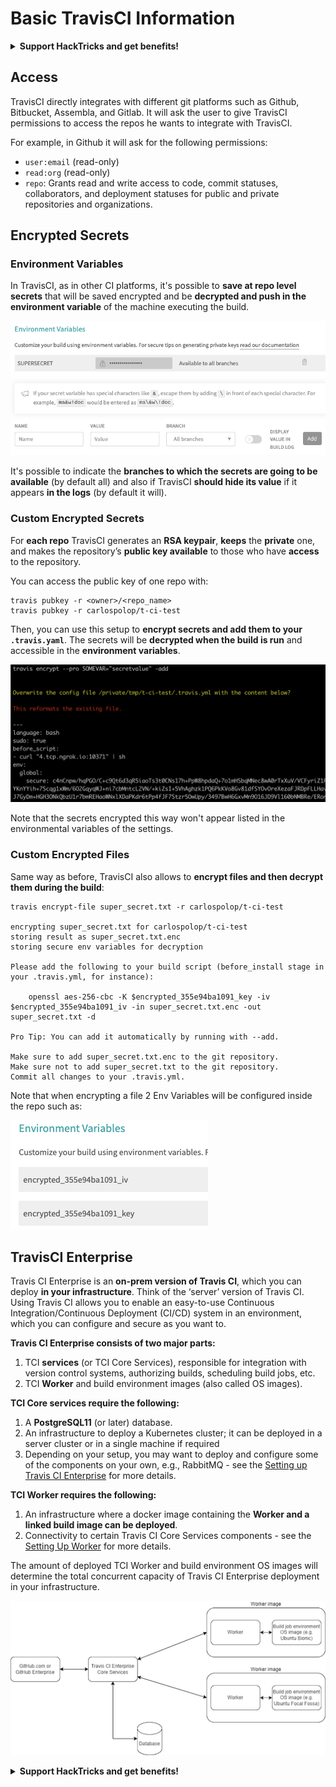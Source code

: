 # Basic TravisCI Information

<details>

<summary><strong>Support HackTricks and get benefits!</strong></summary>

Do you work in a **cybersecurity company**? Do you want to see your **company advertised in HackTricks**? or do you want to have access the **latest version of the PEASS or download HackTricks in PDF**? Check the [**SUBSCRIPTION PLANS**](https://github.com/sponsors/carlospolop)!

Discover [**The PEASS Family**](https://opensea.io/collection/the-peass-family), our collection of exclusive [**NFTs**](https://opensea.io/collection/the-peass-family)

Get the [**official PEASS & HackTricks swag**](https://peass.creator-spring.com)

**Join the** [**💬**](https://emojipedia.org/speech-balloon/) [**Discord group**](https://discord.gg/hRep4RUj7f) or the [**telegram group**](https://t.me/peass) or **follow** me on **Twitter** [**🐦**](https://github.com/carlospolop/hacktricks/tree/7af18b62b3bdc423e11444677a6a73d4043511e9/\[https:/emojipedia.org/bird/README.md)[**@carlospolopm**](https://twitter.com/carlospolopm)**.**

**Share your hacking tricks submitting PRs to the** [**hacktricks github repo**](https://github.com/carlospolop/hacktricks)**.**

</details>

## Access

TravisCI directly integrates with different git platforms such as Github, Bitbucket, Assembla, and Gitlab. It will ask the user to give TravisCI permissions to access the repos he wants to integrate with TravisCI.

For example, in Github it will ask for the following permissions:

* `user:email` (read-only)
* `read:org` (read-only)
* `repo`: Grants read and write access to code, commit statuses, collaborators, and deployment statuses for public and private repositories and organizations.

## Encrypted Secrets

### Environment Variables

In TravisCI, as in other CI platforms, it's possible to **save at repo level secrets** that will be saved encrypted and be **decrypted and push in the environment variable** of the machine executing the build.

![](<../../.gitbook/assets/image (44).png>)

It's possible to indicate the **branches to which the secrets are going to be available** (by default all) and also if TravisCI **should hide its value** if it appears **in the logs** (by default it will).

### Custom Encrypted Secrets

For **each repo** TravisCI generates an **RSA keypair**, **keeps** the **private** one, and makes the repository’s **public key available** to those who have **access** to the repository.

You can access the public key of one repo with:

```
travis pubkey -r <owner>/<repo_name>
travis pubkey -r carlospolop/t-ci-test
```

Then, you can use this setup to **encrypt secrets and add them to your `.travis.yaml`**. The secrets will be **decrypted when the build is run** and accessible in the **environment variables**.

![](<../../.gitbook/assets/image (2) (2).png>)

Note that the secrets encrypted this way won't appear listed in the environmental variables of the settings.

### Custom Encrypted Files

Same way as before, TravisCI also allows to **encrypt files and then decrypt them during the build**:

```
travis encrypt-file super_secret.txt -r carlospolop/t-ci-test

encrypting super_secret.txt for carlospolop/t-ci-test
storing result as super_secret.txt.enc
storing secure env variables for decryption

Please add the following to your build script (before_install stage in your .travis.yml, for instance):

    openssl aes-256-cbc -K $encrypted_355e94ba1091_key -iv $encrypted_355e94ba1091_iv -in super_secret.txt.enc -out super_secret.txt -d

Pro Tip: You can add it automatically by running with --add.

Make sure to add super_secret.txt.enc to the git repository.
Make sure not to add super_secret.txt to the git repository.
Commit all changes to your .travis.yml.
```

Note that when encrypting a file 2 Env Variables will be configured inside the repo such as:

![](<../../.gitbook/assets/image (71).png>)

## TravisCI Enterprise

Travis CI Enterprise is an **on-prem version of Travis CI**, which you can deploy **in your infrastructure**. Think of the ‘server’ version of Travis CI. Using Travis CI allows you to enable an easy-to-use Continuous Integration/Continuous Deployment (CI/CD) system in an environment, which you can configure and secure as you want to.

**Travis CI Enterprise consists of two major parts:**

1. TCI **services** (or TCI Core Services), responsible for integration with version control systems, authorizing builds, scheduling build jobs, etc.
2. TCI **Worker** and build environment images (also called OS images).

**TCI Core services require the following:**

1. A **PostgreSQL11** (or later) database.
2. An infrastructure to deploy a Kubernetes cluster; it can be deployed in a server cluster or in a single machine if required
3. Depending on your setup, you may want to deploy and configure some of the components on your own, e.g., RabbitMQ - see the [Setting up Travis CI Enterprise](https://docs.travis-ci.com/user/enterprise/tcie-3.x-setting-up-travis-ci-enterprise/) for more details.

**TCI Worker requires the following:**

1. An infrastructure where a docker image containing the **Worker and a linked build image can be deployed**.
2. Connectivity to certain Travis CI Core Services components - see the [Setting Up Worker](https://docs.travis-ci.com/user/enterprise/setting-up-worker/) for more details.

The amount of deployed TCI Worker and build environment OS images will determine the total concurrent capacity of Travis CI Enterprise deployment in your infrastructure.

![](<../../.gitbook/assets/image (8) (1).png>)

<details>

<summary><strong>Support HackTricks and get benefits!</strong></summary>

Do you work in a **cybersecurity company**? Do you want to see your **company advertised in HackTricks**? or do you want to have access the **latest version of the PEASS or download HackTricks in PDF**? Check the [**SUBSCRIPTION PLANS**](https://github.com/sponsors/carlospolop)!

Discover [**The PEASS Family**](https://opensea.io/collection/the-peass-family), our collection of exclusive [**NFTs**](https://opensea.io/collection/the-peass-family)

Get the [**official PEASS & HackTricks swag**](https://peass.creator-spring.com)

**Join the** [**💬**](https://emojipedia.org/speech-balloon/) [**Discord group**](https://discord.gg/hRep4RUj7f) or the [**telegram group**](https://t.me/peass) or **follow** me on **Twitter** [**🐦**](https://github.com/carlospolop/hacktricks/tree/7af18b62b3bdc423e11444677a6a73d4043511e9/\[https:/emojipedia.org/bird/README.md)[**@carlospolopm**](https://twitter.com/carlospolopm)**.**

**Share your hacking tricks submitting PRs to the** [**hacktricks github repo**](https://github.com/carlospolop/hacktricks)**.**

</details>
